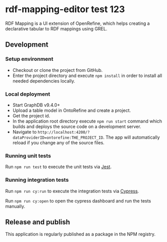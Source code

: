 # rdf-mapping-editor test 123

RDF Mapping is a UI extension of OpenRefine, which helps creating a declarative tabular to RDF mappings using GREL.

## Development

### Setup environment

* Checkout or clone the project from GitHub.
* Enter the project directory and execute `npm install` in order to install all needed dependencies locally.

### Local deployment

* Start GraphDB v9.4.0+
* Upload a table model in OntoRefine and create a project.
* Get the project id.
* In the application root directory execute `npm run start` command which builds and deploys the source code on a development server.
* Navigate to `http://localhost:4200/?dataProviderID=ontorefine:THE_PROJECT_ID`. The app will automatically reload if you change any of the source files.

### Running unit tests

Run `npm run test` to execute the unit tests via [Jest](https://jestjs.io/).

### Running integration tests

Run `npm run cy:run` to execute the integration tests via [Cypress](https://www.cypress.io/).

Run `npm run cy:open` to open the cypress dashboard and run the tests manually.

## Release and publish

This application is regularly published as a package in the NPM registry.
   
